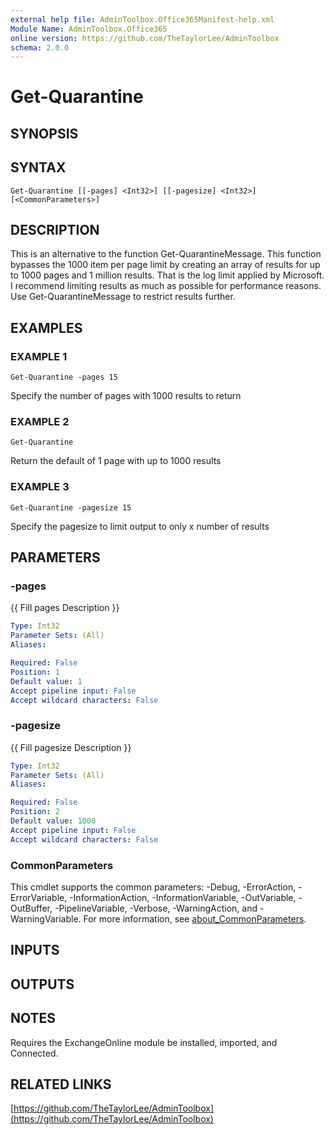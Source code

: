 ```yaml
---
external help file: AdminToolbox.Office365Manifest-help.xml
Module Name: AdminToolbox.Office365
online version: https://github.com/TheTaylorLee/AdminToolbox
schema: 2.0.0
---
```


# Get-Quarantine

## SYNOPSIS

## SYNTAX

```
Get-Quarantine [[-pages] <Int32>] [[-pagesize] <Int32>] [<CommonParameters>]
```

## DESCRIPTION
This is an alternative to the function Get-QuarantineMessage.
This function bypasses the 1000 item per page limit by creating an array of results for up to 1000 pages and 1 million results.
That is the log limit applied by Microsoft.
I recommend limiting results as much as possible for performance reasons.
Use Get-QuarantineMessage to restrict results further.

## EXAMPLES

### EXAMPLE 1
```
Get-Quarantine -pages 15
```

Specify the number of pages with 1000 results to return

### EXAMPLE 2
```
Get-Quarantine
```

Return the default of 1 page with up to 1000 results

### EXAMPLE 3
```
Get-Quarantine -pagesize 15
```

Specify the pagesize to limit output to only x number of results

## PARAMETERS

### -pages
{{ Fill pages Description }}

```yaml
Type: Int32
Parameter Sets: (All)
Aliases:

Required: False
Position: 1
Default value: 1
Accept pipeline input: False
Accept wildcard characters: False
```

### -pagesize
{{ Fill pagesize Description }}

```yaml
Type: Int32
Parameter Sets: (All)
Aliases:

Required: False
Position: 2
Default value: 1000
Accept pipeline input: False
Accept wildcard characters: False
```

### CommonParameters
This cmdlet supports the common parameters: -Debug, -ErrorAction, -ErrorVariable, -InformationAction, -InformationVariable, -OutVariable, -OutBuffer, -PipelineVariable, -Verbose, -WarningAction, and -WarningVariable. For more information, see [about_CommonParameters](http://go.microsoft.com/fwlink/?LinkID=113216).

## INPUTS

## OUTPUTS

## NOTES
Requires the ExchangeOnline module be installed, imported, and Connected.

## RELATED LINKS

[https://github.com/TheTaylorLee/AdminToolbox](https://github.com/TheTaylorLee/AdminToolbox)

